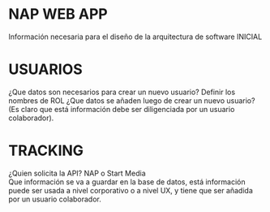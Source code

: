 # NAP WEB APP

Información necesaria para el diseño de la arquitectura de software INICIAL

# USUARIOS

¿Que datos son necesarios para crear un nuevo usuario?
Definir los nombres de ROL
¿Que datos se añaden luego de crear un nuevo usuario? (Es claro que está información debe ser diligenciada por un usuario colaborador).

# TRACKING

¿Quien solicita la API? NAP o Start Media </br>
Que información se va a guardar en la base de datos, está información puede ser usada a nivel corporativo o a nivel UX, y tiene que ser añadida por un usuario colaborador.
